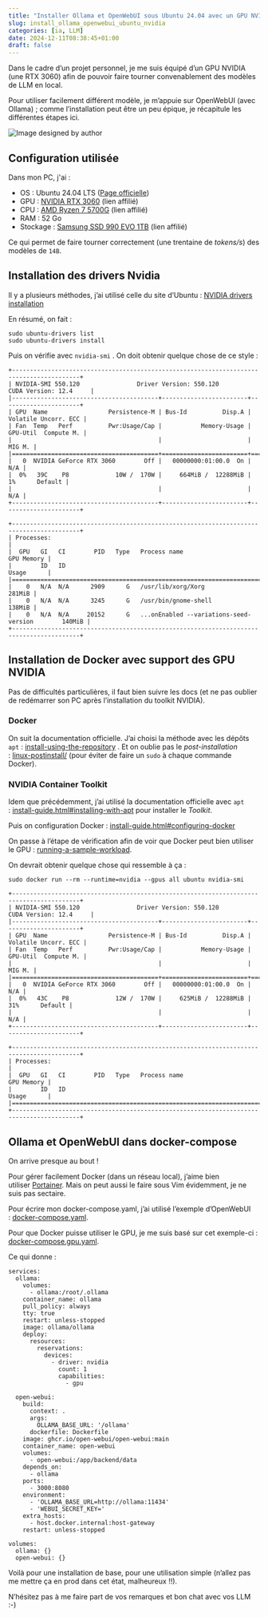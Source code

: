 ```yaml
---
title: "Installer Ollama et OpenWebUI sous Ubuntu 24.04 avec un GPU NVIDIA RTX3060"
slug: install_ollama_openwebui_ubuntu_nvidia
categories: [ia, LLM]
date: 2024-12-11T08:38:45+01:00
draft: false
---
```


Dans le cadre d’un projet personnel, je me suis équipé d’un GPU NVIDIA (une RTX 3060) afin de pouvoir faire tourner convenablement des modèles de LLM en local.

Pour utiliser facilement différent modèle, je m’appuie sur OpenWebUI (avec Ollama) ; comme l’installation peut être un peu épique, je récapitule les différentes étapes ici.

![Image designed by author](/img/llm-desktop.png)

## Configuration utilisée

Dans mon PC, j'ai :

- OS : Ubuntu 24.04 LTS ([Page officielle](https://ubuntu.com/download/desktop))
- GPU : [NVIDIA RTX 3060](https://amzn.to/3D4dDuc) (lien affilié)
- CPU : [AMD Ryzen 7 5700G](https://amzn.to/4gnUvq5) (lien affilié)
- RAM : 52 Go
- Stockage : [Samsung SSD 990 EVO 1TB](https://amzn.to/3D9ASmO) (lien affilié)

Ce qui permet de faire tourner correctement (une trentaine de *tokens/s*) des modèles de `14B`.

## Installation des drivers Nvidia

Il y a plusieurs méthodes, j’ai utilisé celle du site d’Ubuntu : [NVIDIA drivers installation](https://ubuntu.com/server/docs/nvidia-drivers-installation#p-97843-the-recommended-way-ubuntu-drivers-tool)

En résumé, on fait :

```
sudo ubuntu-drivers list
sudo ubuntu-drivers install
```

Puis on vérifie avec `nvidia-smi` . On doit obtenir quelque chose de ce style :

```
+-----------------------------------------------------------------------------------------+
| NVIDIA-SMI 550.120                Driver Version: 550.120        CUDA Version: 12.4     |
|-----------------------------------------+------------------------+----------------------+
| GPU  Name                 Persistence-M | Bus-Id          Disp.A | Volatile Uncorr. ECC |
| Fan  Temp   Perf          Pwr:Usage/Cap |           Memory-Usage | GPU-Util  Compute M. |
|                                         |                        |               MIG M. |
|=========================================+========================+======================|
|   0  NVIDIA GeForce RTX 3060        Off |   00000000:01:00.0  On |                  N/A |
|  0%   39C    P8             10W /  170W |     664MiB /  12288MiB |      1%      Default |
|                                         |                        |                  N/A |
+-----------------------------------------+------------------------+----------------------+
                                                                                         
+-----------------------------------------------------------------------------------------+
| Processes:                                                                              |
|  GPU   GI   CI        PID   Type   Process name                              GPU Memory |
|        ID   ID                                                               Usage      |
|=========================================================================================|
|    0   N/A  N/A      2909      G   /usr/lib/xorg/Xorg                            281MiB |
|    0   N/A  N/A      3245      G   /usr/bin/gnome-shell                          138MiB |
|    0   N/A  N/A     20152      G   ...onEnabled --variations-seed-version        140MiB |
+-----------------------------------------------------------------------------------------+
```

## Installation de Docker avec support des GPU NVIDIA

Pas de difficultés particulières, il faut bien suivre les docs (et ne pas oublier de redémarrer son PC après l’installation du toolkit NVIDIA).

### Docker

On suit la documentation officielle. J’ai choisi la méthode avec les dépôts `apt` : [install-using-the-repository](https://docs.docker.com/engine/install/ubuntu/#install-using-the-repository) . Et on oublie pas le _post-installation_ : [linux-postinstall/](https://docs.docker.com/engine/install/linux-postinstall/) (pour éviter de faire un `sudo` à chaque commande Docker).

### NVIDIA Container Toolkit

Idem que précédemment, j’ai utilisé la documentation officielle avec `apt` : [install-guide.html#installing-with-apt](https://docs.nvidia.com/datacenter/cloud-native/container-toolkit/latest/install-guide.html#installing-with-apt) pour installer le _Toolkit_. 

Puis on configuration Docker : [install-guide.html#configuring-docker](https://docs.nvidia.com/datacenter/cloud-native/container-toolkit/latest/install-guide.html#configuring-docker)

On passe à l’étape de vérification afin de voir que Docker peut bien utiliser le GPU : [running-a-sample-workload](https://docs.nvidia.com/datacenter/cloud-native/container-toolkit/latest/sample-workload.html#running-a-sample-workload).

On devrait obtenir quelque chose qui ressemble à ça :

```
sudo docker run --rm --runtime=nvidia --gpus all ubuntu nvidia-smi
                                                                                                     
+-----------------------------------------------------------------------------------------+
| NVIDIA-SMI 550.120                Driver Version: 550.120        CUDA Version: 12.4     |
|-----------------------------------------+------------------------+----------------------+
| GPU  Name                 Persistence-M | Bus-Id          Disp.A | Volatile Uncorr. ECC |
| Fan  Temp   Perf          Pwr:Usage/Cap |           Memory-Usage | GPU-Util  Compute M. |
|                                         |                        |               MIG M. |
|=========================================+========================+======================|
|   0  NVIDIA GeForce RTX 3060        Off |   00000000:01:00.0  On |                  N/A |
|  0%   43C    P8             12W /  170W |     625MiB /  12288MiB |     31%      Default |
|                                         |                        |                  N/A |
+-----------------------------------------+------------------------+----------------------+
                                                                                         
+-----------------------------------------------------------------------------------------+
| Processes:                                                                              |
|  GPU   GI   CI        PID   Type   Process name                              GPU Memory |
|        ID   ID                                                               Usage      |
|=========================================================================================|
+-----------------------------------------------------------------------------------------+
```

## Ollama et OpenWebUI dans docker-compose

On arrive presque au bout !

Pour gérer facilement Docker (dans un réseau local), j’aime bien utiliser [Portainer](https://docs.portainer.io/start/install-ce/server/docker/linux). Mais on peut aussi le faire sous Vim évidemment, je ne suis pas sectaire.

Pour écrire mon docker-compose.yaml, j’ai utilisé l’exemple d’OpenWebUI : [docker-compose.yaml](https://github.com/open-webui/open-webui/blob/main/docker-compose.yaml). 

Pour que Docker puisse utiliser le GPU, je me suis basé sur cet exemple-ci : [docker-compose.gpu.yaml](https://github.com/open-webui/open-webui/blob/main/docker-compose.gpu.yaml).

Ce qui donne :

  

```
services:
  ollama:
    volumes:
      - ollama:/root/.ollama
    container_name: ollama
    pull_policy: always
    tty: true
    restart: unless-stopped
    image: ollama/ollama
    deploy:
      resources:
        reservations:
          devices:
            - driver: nvidia
              count: 1
              capabilities:
                - gpu

  open-webui:
    build:
      context: .
      args:
        OLLAMA_BASE_URL: '/ollama'
      dockerfile: Dockerfile
    image: ghcr.io/open-webui/open-webui:main
    container_name: open-webui
    volumes:
      - open-webui:/app/backend/data
    depends_on:
      - ollama
    ports:
      - 3000:8080
    environment:
      - 'OLLAMA_BASE_URL=http://ollama:11434'
      - 'WEBUI_SECRET_KEY='
    extra_hosts:
      - host.docker.internal:host-gateway
    restart: unless-stopped

volumes:
  ollama: {}
  open-webui: {}
```


Voilà pour une installation de base, pour une utilisation simple (n’allez pas me mettre ça en prod dans cet état, malheureux !!).

N’hésitez pas à me faire part de vos remarques et bon chat avec vos LLM :-)

